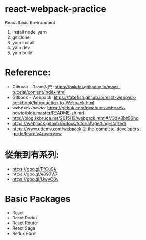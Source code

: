 # react-webpack-practice

React Basic Environment

1. install node, yarn
2. git clone
3. yarn install
4. yarn dev
5. yarn build

# Reference:

* Gitbook - React入門:  https://hulufei.gitbooks.io/react-tutorial/content/index.html
* Gitbook - Webpack: https://fakefish.github.io/react-webpack-cookbook/Introduction-to-Webpack.html
* webpack-howto: https://github.com/petehunt/webpack-howto/blob/master/README-zh.md
* http://blog.kkbruce.net/2015/10/webpack.html#.V3dV8bh96hd
* https://webpack.github.io/docs/tutorials/getting-started/
* https://www.udemy.com/webpack-2-the-complete-developers-guide/learn/v4/overview

# 從無到有系列: 

* https://goo.gl/FfCu9A
* https://goo.gl/e6S7W7
* https://goo.gl/UwyCGv

# Basic Packages

* React
* React Redux
* React Router
* React Saga
* Redux Form

